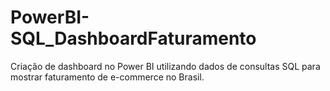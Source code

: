 # PowerBI-SQL_DashboardFaturamento
Criação de dashboard no Power BI utilizando dados de consultas SQL para mostrar faturamento de e-commerce no Brasil.
